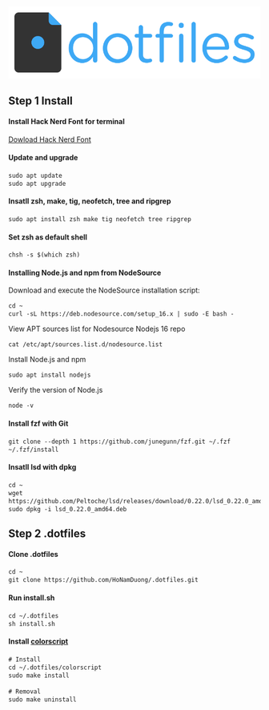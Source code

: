 ![Dotfiles Image](./dotfiles.png)

## Step 1 Install

#### Install Hack Nerd Font for terminal

[Dowload Hack Nerd Font](https://github.com/ryanoasis/nerd-fonts/releases/download/v2.1.0/Hack.zip)

#### Update and upgrade

```
sudo apt update
sudo apt upgrade
```

#### Insatll zsh, make, tig, neofetch, tree and ripgrep

```
sudo apt install zsh make tig neofetch tree ripgrep
```

#### Set zsh as default shell

```
chsh -s $(which zsh)
```

#### Installing Node.js and npm from NodeSource

Download and execute the NodeSource installation script:

```
cd ~
curl -sL https://deb.nodesource.com/setup_16.x | sudo -E bash -
```

View APT sources list for Nodesource Nodejs 16 repo

```
cat /etc/apt/sources.list.d/nodesource.list
```

Install Node.js and npm

```
sudo apt install nodejs
```

Verify the version of Node.js

```
node -v
```

#### Install fzf with Git

```
git clone --depth 1 https://github.com/junegunn/fzf.git ~/.fzf
~/.fzf/install
```

#### Insatll lsd with dpkg

```
cd ~
wget https://github.com/Peltoche/lsd/releases/download/0.22.0/lsd_0.22.0_amd64.deb
sudo dpkg -i lsd_0.22.0_amd64.deb
```

## Step 2 .dotfiles

#### Clone .dotfiles

```
cd ~
git clone https://github.com/HoNamDuong/.dotfiles.git
```

#### Run install.sh

```
cd ~/.dotfiles
sh install.sh
```

#### Install [colorscript](./colorscript/README.md)

```
# Install
cd ~/.dotfiles/colorscript
sudo make install

# Removal
sudo make uninstall
```
